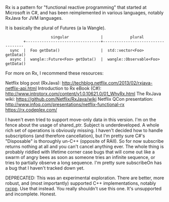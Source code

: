 Rx is a pattern for "functional reactive programming" that started at
Microsoft in C#, and has been reimplemented in various languages, notably
RxJava for JVM languages.

It is basically the plural of Futures (a la Wangle).

```
                    singular              |            plural
        +---------------------------------+-----------------------------------
  sync  |  Foo getData()                  |  std::vector<Foo> getData()
  async |  wangle::Future<Foo> getData()  |  wangle::Observable<Foo> getData()
```

For more on Rx, I recommend these resources:

Netflix blog post (RxJava): http://techblog.netflix.com/2013/02/rxjava-netflix-api.html
Introduction to Rx eBook (C#): http://www.introtorx.com/content/v1.0.10621.0/01_WhyRx.html
The RxJava wiki: https://github.com/Netflix/RxJava/wiki
Netflix QCon presentation: http://www.infoq.com/presentations/netflix-functional-rx
https://rx.codeplex.com/

I haven't even tried to support move-only data in this version. I'm on the
fence about the usage of shared_ptr. Subject is underdeveloped. A whole rich
set of operations is obviously missing. I haven't decided how to handle
subscriptions (and therefore cancellation), but I'm pretty sure C#'s
"Disposable" is thoroughly un-C++ (opposite of RAII). So for now subscribe
returns nothing at all and you can't cancel anything ever. The whole thing is
probably riddled with lifetime corner case bugs that will come out like a
swarm of angry bees as soon as someone tries an infinite sequence, or tries to
partially observe a long sequence. I'm pretty sure subscribeOn has a bug that
I haven't tracked down yet.

DEPRECATED:
This was an experimental exploration. There are better, more robust, and (most
importantly) supported C++ implementations, notably
[rxcpp](https://rxcpp.codeplex.com/). Use that instead. You really shouldn't
use this one. It's unsupported and incomplete. Honest.

